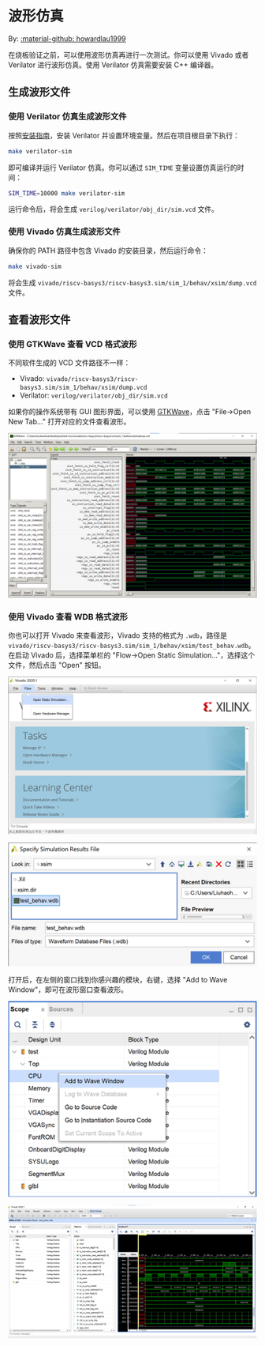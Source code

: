 # 波形仿真

By: [:material-github: howardlau1999](https://github.com/howardlau1999)

在烧板验证之前，可以使用波形仿真再进行一次测试。你可以使用 Vivado 或者 Verilator 进行波形仿真。使用 Verilator 仿真需要安装 C++ 编译器。

## 生成波形文件

### 使用 Verilator 仿真生成波形文件

按照[安装指南](https://veripool.org/guide/latest/install.html)，安装 Verilator 并设置环境变量。然后在项目根目录下执行：

```bash
make verilator-sim
```

即可编译并运行 Verilator 仿真。你可以通过 `SIM_TIME` 变量设置仿真运行的时间：

```bash
SIM_TIME=10000 make verilator-sim
```

运行命令后，将会生成 `verilog/verilator/obj_dir/sim.vcd` 文件。

### 使用 Vivado 仿真生成波形文件

确保你的 PATH 路径中包含 Vivado 的安装目录，然后运行命令：

```bash
make vivado-sim
```

将会生成 `vivado/riscv-basys3/riscv-basys3.sim/sim_1/behav/xsim/dump.vcd` 文件。

## 查看波形文件
### 使用 GTKWave 查看 VCD 格式波形

不同软件生成的 VCD 文件路径不一样：

- Vivado: `vivado/riscv-basys3/riscv-basys3.sim/sim_1/behav/xsim/dump.vcd`
- Verilator: `verilog/verilator/obj_dir/sim.vcd`

如果你的操作系统带有 GUI 图形界面，可以使用 [GTKWave](http://gtkwave.sourceforge.net/)，点击 "File->Open New Tab..." 打开对应的文件查看波形。

![gtkwave-windows](images/gtkwave.png)

### 使用 Vivado 查看 WDB 格式波形

你也可以打开 Vivado 来查看波形，Vivado 支持的格式为 `.wdb`，路径是 `vivado/riscv-basys3/riscv-basys3.sim/sim_1/behav/xsim/test_behav.wdb`。在启动 Vivado 后，选择菜单栏的 "Flow->Open Static Simulation..."，选择这个文件，然后点击 "Open" 按钮。

![vivado-1](images/vivado-1.png)

![vivado-2](images/vivado-2.png)

打开后，在左侧的窗口找到你感兴趣的模块，右键，选择 "Add to Wave Window"，即可在波形窗口查看波形。

![vivado-3](images/vivado-3.png)

![vivado-4](images/vivado-4.png)